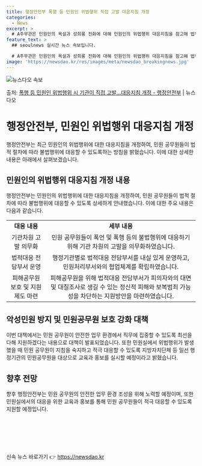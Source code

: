 ```yaml
---
title: 행정안전부 폭행 등 민원인 위법행위 직접 고발 대응지침 개정
categories:
  - News
excerpt: >
  # A주무관은 민원인의 욕설과 성희롱 전화에 대해 민원인의 위법행위 대응지침을 참고해 법무담당관실에 보고했다…
feature_text: >
  ## seoulnews 실시간 뉴스 속보입니다.

  # A주무관은 민원인의 욕설과 성희롱 전화에 대해 민원인의 위법행위 대응지침을 참고해 법무담당관실에 보고했다…
image: 'https://newsdao.kr/res/images/meta/newsdao_breakingnews.jpg'
---
```


![뉴스다오 속보](https://newsdao.kr/res/images/meta/newsdao_breakingnews.jpg)

<p>출처: <a href="https://newsdao.kr/3743" rel="dofollow">폭행 등 민원인 위법행위 시 기관이 직접 고발…대응지침 개정  - 행정안전부</a> | 뉴스다오</p>

<h1>행정안전부, 민원인 위법행위 대응지침 개정</h1>
<p data-ke-size="size16">행정안전부는 최근 민원인의 위법행위에 대한 대응지침을 개정하여, 민원 공무원들이 법적 절차에 따라 불법행위에 대응할 수 있도록하는 방침을 밝혔습니다. 이에 대한 상세한 내용은 아래에서 살펴보겠습니다.</p>
<h2>민원인의 위법행위 대응지침 개정 내용</h2>
<p data-ke-size="size16">행정안전부는 민원인의 위법행위에 대한 대응지침을 개정하여, 민원 공무원들이 법적 절차에 따라 불법행위에 대응할 수 있도록 상세하게 안내했습니다. 이에 대한 주요 내용은 다음과 같습니다.</p>
<table>
  <tr>
    <td style="text-align: center; height: 17px;"><b>대응 내용</b></td>
    <td style="text-align: center; height: 17px;"><b>세부 내용</b></td>
  </tr>
  <tr>
    <td style="text-align: center; height: 17px;">기관차원 고발 의무화</td>
    <td style="text-align: center; height: 17px;">민원 공무원들이 폭언 및 폭행 등의 불법행위에 대응하기 위해 기관 차원의 고발을 의무화하였습니다.</td>
  </tr>
  <tr>
    <td style="text-align: center; height: 17px;">법적대응 전담부서 운영</td>
    <td style="text-align: center; height: 17px;">행정기관별로 법적대응 전담부서를 내실 있게 운영하고, 민원처리부서와의 협업체계를 확립하였습니다.</td>
  </tr>
  <tr>
    <td style="text-align: center; height: 17px;">피해공무원 보호 및 지원제도 마련</td>
    <td style="text-align: center; height: 17px;">피해공무원을 위해 법적대응 전담부서가 피의자와의 대면 및 대질조사로 생길 수 있는 정신적 피해와 보복범죄 가능성을 차단하는 지원방안을 마련하였습니다.</td>
  </tr>
</table>
<h2>악성민원 방지 및 민원공무원 보호 강화 대책</h2>
<p data-ke-size="size16">이번 대책에서는 민원 공무원이 안전한 업무 환경에서 직무에 집중할 수 있도록 최선을 다해 지원하겠다는 내용으로 대책이 발표되었습니다. 또한 민원실에서 위법행위가 발생했을 때 민원 공무원이 지침을 숙지하고 적극 대응할 수 있도록 지방자치단체 등 일선 행정기관의 민원공무원을 대상으로 교육과 홍보를 실시할 예정이라고 밝혔습니다.</p>
<h2>향후 전망</h2>
<p data-ke-size="size16">향후 행정안전부는 민원 공무원의 안전한 업무 환경 조성을 위해 노력할 예정이며, 또한 민원실에서의 대응을 위한 교육과 홍보를 통해 민원 공무원들이 적극 대응할 수 있도록 지원할 예정입니다.</p>
<p data-ke-size="size16">&nbsp;</p>
<p data-ke-size="size16">&nbsp;</p>
<p data-ke-size="size16">&nbsp;</p> 

신속 뉴스 바로가기 👉 <a href="https://newsdao.kr" rel="dofollow">https://newsdao.kr</a>


